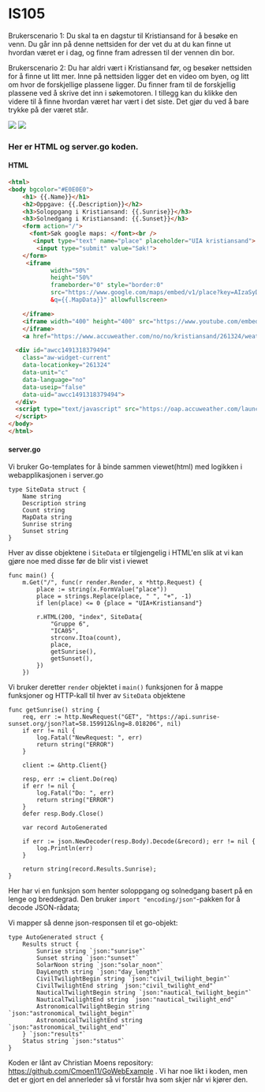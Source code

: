 # IS105
Brukerscenario 1: 
Du skal ta en dagstur til Kristiansand for å besøke en venn. Du går inn på denne nettsiden for der vet du at du kan finne ut hvordan været er i dag, og finne fram adressen til der vennen din bor. 

Brukerscenario 2:
Du har aldri vært i Kristiansand før, og besøker nettsiden for å finne ut litt mer. Inne på nettsiden ligger det en video om byen, og litt om hvor de forskjellige plassene ligger. Du finner fram til de forskjellig plassene ved å skrive det inn i søkemotoren. I tillegg kan du klikke den videre til å finne hvordan været har vært i det siste. Det gjør du ved å bare trykke på der været står.


![](http://imgur.com/u2OSUsc)
![](http://imgur.com/1jCp1sC)


### Her er HTML og server.go koden. 

#### HTML

```html
<html>
<body bgcolor="#E0E0E0">
    <h1> {{.Name}}</h1>
    <h2>Oppgave: {{.Description}}</h2>
    <h3>Soloppgang i Kristiansand: {{.Sunrise}}</h3>
    <h3>Solnedgang i Kristiansand: {{.Sunset}}</h3>
    <form action="/">
      <font>Søk google maps: </font><br />
       <input type="text" name="place" placeholder="UIA kristiansand">
        <input type="submit" value="Søk!">
    </form>
     <iframe
            width="50%"
            height="50%"
            frameborder="0" style="border:0"
            src="https://www.google.com/maps/embed/v1/place?key=AIzaSyDxwGLdsYA1zvYqq_HzkoaLNLnr7uE4OII
            &q={{.MapData}}" allowfullscreen>

    </iframe>
    <iframe width="400" height="400" src="https://www.youtube.com/embed/tlgt7ltaDHk" frameborder="0" allowfullscreen>
    </iframe>
    <a href="https://www.accuweather.com/no/no/kristiansand/261324/weather-forecast/261324" class="aw-widget-legal"></a>

  <div id="awcc1491318379494"
    class="aw-widget-current"
    data-locationkey="261324"
    data-unit="c"
    data-language="no"
    data-useip="false"
    data-uid="awcc1491318379494">
  </div>
  <script type="text/javascript" src="https://oap.accuweather.com/launch.js">
  </script>
</body>
</html>
```


#### server.go
Vi bruker Go-templates for å binde sammen viewet(html) med logikken i webapplikasjonen i server.go

```golang
type SiteData struct {
	Name string
	Description string
	Count string
	MapData string
	Sunrise string
	Sunset string
}
```
Hver av disse objektene i `SiteData` er tilgjengelig i HTML'en slik at vi kan gjøre noe med disse før de blir vist i viewet

```golang
func main() {
	m.Get("/", func(r render.Render, x *http.Request) {
		place := string(x.FormValue("place"))
		place = strings.Replace(place, " ", "+", -1)
		if len(place) <= 0 {place = "UIA+Kristiansand"}
    
		r.HTML(200, "index", SiteData{
			"Gruppe 6",
			"ICA05",
			strconv.Itoa(count),
			place,
			getSunrise(),
			getSunset(),
		})
	})
```
Vi bruker deretter `render` objektet i `main()` funksjonen for å mappe funksjoner og HTTP-kall til hver av `SiteData` objektene



```golang
func getSunrise() string {
	req, err := http.NewRequest("GET", "https://api.sunrise-sunset.org/json?lat=58.159912&lng=8.018206", nil)
	if err != nil {
		log.Fatal("NewRequest: ", err)
		return string("ERROR")
	}

	client := &http.Client{}

	resp, err := client.Do(req)
	if err != nil {
		log.Fatal("Do: ", err)
		return string("ERROR")
	}
	defer resp.Body.Close()

	var record AutoGenerated

	if err := json.NewDecoder(resp.Body).Decode(&record); err != nil {
		log.Println(err)
	}

	return string(record.Results.Sunrise);
}
```
Her har vi en funksjon som henter soloppgang og solnedgang basert på en lenge og breddegrad.
Den bruker `import "encoding/json"`-pakken for å decode JSON-rådata;

Vi mapper så denne json-responsen til et go-objekt:

```golang
type AutoGenerated struct {
	Results struct {
		Sunrise string `json:"sunrise"`
		Sunset string `json:"sunset"`
		SolarNoon string `json:"solar_noon"`
		DayLength string `json:"day_length"`
		CivilTwilightBegin string `json:"civil_twilight_begin"`
		CivilTwilightEnd string `json:"civil_twilight_end"`
		NauticalTwilightBegin string `json:"nautical_twilight_begin"`
		NauticalTwilightEnd string `json:"nautical_twilight_end"`
		AstronomicalTwilightBegin string `json:"astronomical_twilight_begin"`
		AstronomicalTwilightEnd string `json:"astronomical_twilight_end"`
	} `json:"results"`
	Status string `json:"status"`
}
```

Koden er lånt av Christian Moens repository: https://github.com/Cmoen11/GoWebExample . 
Vi har noe likt i koden, men det er gjort en del annerleder så vi forstår hva som skjer når vi kjører den. 
